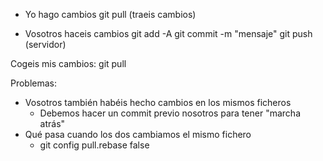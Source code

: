 

- Yo hago cambios
git pull (traeis cambios)

- Vosotros haceis cambios
git add -A
git commit -m "mensaje"
git push (servidor)


Cogeis mis cambios:
git pull

Problemas:
- Vosotros también habéis hecho cambios en los mismos ficheros
	- Debemos hacer un commit previo nosotros  para tener "marcha atrás"
- Qué pasa cuando los dos cambiamos el mismo fichero
	- git config pull.rebase false


